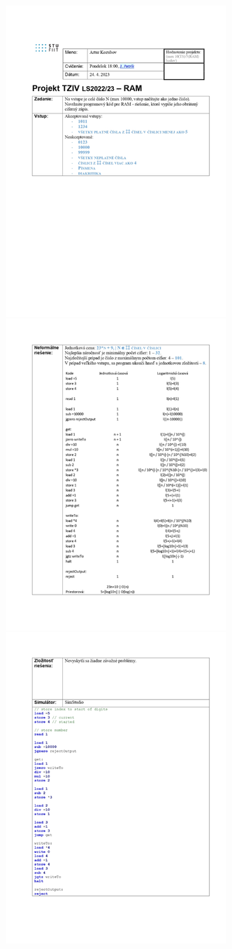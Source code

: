 ![documentation_page-0001.jpg](resources%2Fdocumentation_page-0001.jpg)
![documentation_page-0002.jpg](resources%2Fdocumentation_page-0002.jpg)
![documentation_page-0003.jpg](resources%2Fdocumentation_page-0003.jpg)